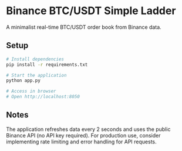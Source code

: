 # Binance BTC/USDT Simple Ladder

A minimalist real-time BTC/USDT order book from Binance data.

## Setup

```bash
# Install dependencies
pip install -r requirements.txt

# Start the application
python app.py

# Access in browser
# Open http://localhost:8050
```

## Notes

The application refreshes data every 2 seconds and uses the public Binance API (no API key required). For production use, consider implementing rate limiting and error handling for API requests.